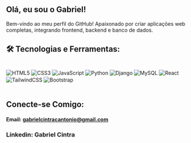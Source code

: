 ## Olá, eu sou o Gabriel!

Bem-vindo ao meu perfil do GitHub! Apaixonado por criar aplicações web completas, integrando frontend, backend e banco de dados.

## 🛠️ Tecnologias e Ferramentas:

<div style="display: inline_block; gap: 3;"><br/>
    <img align="center" alt="HTML5" src="https://img.shields.io/badge/HTML5-E34F26?style=for-the-badge&logo=html5&logoColor=white"/>
        <img align="center" alt="CSS3" src="https://img.shields.io/badge/CSS3-1572B6?style=for-the-badge&logo=css3&logoColor=white"/>
        <img align="center" alt="JavaScript" src="https://img.shields.io/badge/JavaScript-323330?style=for-the-badge&logo=javascript&logoColor=F7DF1E"/>
        <img align="center" alt="Python" src="https://img.shields.io/badge/Python-14354C?style=for-the-badge&logo=python&logoColor=white">
        <img align="center" alt="Django" src="ttps://img.shields.io/badge/Django-092E20?style=for-the-badge&logo=django&logoColor=white">
        <img align="center" alt="MySQL" src="https://img.shields.io/badge/MySQL-00000F?style=for-the-badge&logo=mysql&logoColor=white">
        <img align="center" alt="React" src="https://img.shields.io/badge/React-20232A?style=for-the-badge&logo=react&logoColor=61DAFB">
        <img align="center" alt="TailwindCSS" src="https://img.shields.io/badge/Tailwind_CSS-38B2AC?style=for-the-badge&logo=tailwind-css&logoColor=white">
        <img align="center" alt="Bootstrap" src="https://img.shields.io/badge/Bootstrap-563D7C?style=for-the-badge&logo=bootstrap&logoColor=white">
</div><br/>

## Conecte-se Comigo:
#### Email: gabrielcintracantonio@gmail.com
### Linkedin: Gabriel Cintra

